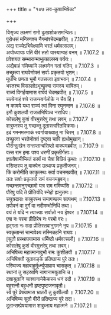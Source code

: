 +++
title = "१०७ लव-कुशाभिषेकः"

+++


  
विसृज्य लक्ष्मणं रामो दुःखशोकसमन्वितः।  
पुरोधसं मन्त्रिणश्च नैगमांश्चेदमब्रवीत् ॥ 7.107.1 ॥   
अद्य राज्येऽभिषेक्ष्यामि भरतं धर्मवत्सलम्।  
अयोध्यायाः पतिं वीरं ततो यास्याम्यहं वनम् ॥ 7.107.2 ॥   
प्रवेशयत सम्भारान्माभूत्कालस्य पर्ययः।  
अद्यैवाहं गमिष्यामि लक्ष्मणेन गतां गतिम् ॥ 7.107.3 ॥   
तच्छ्रुत्वा राघवेणोक्तं सर्वाः प्रकृतयो भृशम्।  
मूर्धभिः प्रणता भूमौ गतसत्त्वा इवाभवन् ॥ 7.107.4 ॥   
भरतश्च विसञ्ज्ञोऽभूच्छ्रुत्वा रामस्य भाषितम्।  
राज्यं विगर्हयामास राघवं चेदमब्रवीत् ॥ 7.107.5 ॥   
सत्येनाहं शपे राजन्स्वर्गलोके न चैव हि।  
न कामये यथा राज्यं त्वां विना रघुनन्दन ॥ 7.107.6 ॥   
इमौ कुशलवौ राजन्नभिषिञ्च नराधिप।  
कोसलेषु कुशं वीरमुत्तरेषु तथा लवम् ॥ 7.107.7 ॥   
शत्रुघ्नस्य तु गच्छन्तु दूतास्त्वरितविक्रमाः।  
इदं गमनमस्माकं स्वर्गायाख्यातु मा चिरम् ॥ 7.107.8 ॥   
तच्छ्रुत्वा भरतेनोक्तं दृष्ट्वा चापि ह्यधोमुखान्।  
पौरान्दुःखेन सन्तप्तान्वसिष्ठो वाक्यमब्रवीत् ॥ 7.107.9 ॥   
वत्स राम इमाः पश्य धरणीं प्रकृतीर्गताः।  
ज्ञात्वैषामीप्सितं कार्यं मा चैषां विप्रियं कृथाः ॥ 7.107.10 ॥   
वसिष्ठस्य तु वाक्येन उत्थाप्य प्रकृतीजनम्।  
किं करोमीति काकुत्स्थः सर्वा वचनमब्रवीत् ॥ 7.107.11 ॥   
ततः सर्वाः प्रकृतयो रामं वचनमब्रुवन्।  
गच्छन्तमनुगच्छामो यत्र राम गमिष्यसि ॥ 7.107.12 ॥   
पौरेषु यदि ते प्रीतिर्यदि स्नेहो ह्यनुत्तमः।  
सपुत्रदाराः काकुत्स्थ समागच्छाम सत्पथम् ॥ 7.107.13 ॥   
तपोवनं वा दुर्गं वा नदीमम्भोनिधिं तथा।  
वयं ते यदि न त्याज्याः सर्वान्नो नय ईश्वर ॥ 7.107.14 ॥   
एषा नः परमा प्रीतिरेष नः परमो वरः।  
हृद्गता नः सदा प्रीतिस्तवानुगमने नृप ॥ 7.107.15 ॥   
स्वकृतान्तं चान्ववेक्ष्य तस्मिन्नहनि राघवः।  
[सुतौ प्रस्थापयामास धर्मिष्ठौ धर्मवत्सलौ] ॥ 7.107.16 ॥   
कोसलेषु कुशं वीरमुत्तरेषु तथा लवम्।  
अभिषिच्य महात्मानावुभौ रामः कुशीलवौ ॥ 7.107.17 ॥   
अभिषिक्तौ सुतावङ्के प्रतिष्ठाप्य पुरे ततः।  
परिष्वज्य महाबाहुर्मूर्ध्न्युपाघ्राय चासकृत् ॥ 7.107.18 ॥   
रथानां तु सहस्राणि नागानामयुतानि च।  
दशायुतानि चाश्वानामेकैकस्य धनं ददौ ॥ 7.107.19 ॥   
बहुरत्नौ बहुधनौ हृष्टपुष्टजनावृतौ।  
स्वे पुरे प्रेषयामास भ्रातरौ तु कुशीलवौ ॥ 7.107.20 ॥   
अभिषिच्य सुतौ वीरौ प्रतिष्ठाप्य पुरे तदा।  
दूतान्सम्प्रेषयामास शत्रुघ्नाय महात्मने ॥ 7.107.21 ॥   
